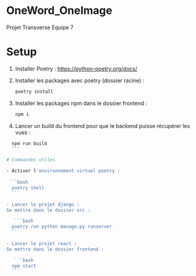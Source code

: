 # OneWord_OneImage
Projet Transverse Equipe 7

# Setup

1. Installer Poetry  : 
https://python-poetry.org/docs/
    
2. Installer les packages avec poetry (dossier racine) : 

     ```bash
    poetry install
    ```

3. Installer les packages npm dans le dossier frontend :

     ```bash
    npm i
    ```
 
 4. Lancer un build du frontend pour que le backend puisse récupérer les vues :
  
  ```bash
    npm run build
    ```
 
 # Commandes utiles 
 
 - Activer l'environnement virtuel poetry : 
   
   ```bash
    poetry shell 
    ```
 
 - Lancer le projet django : 
 Se mettre dans le dossier src :
 
     ```bash
    poetry run python manage.py runserver   
    ```
    
 - Lancer le projet react : 
 Se mettre dans le dossier frontend :
 
     ```bash
    npm start
    ```
    
